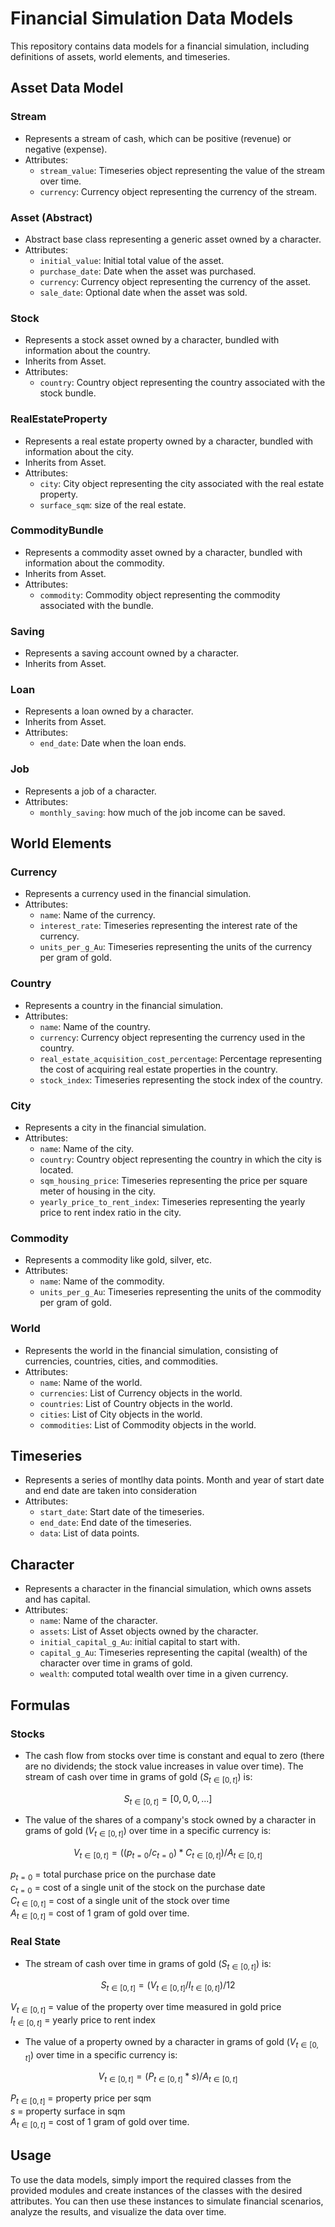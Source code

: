 # Financial Simulation Data Models

This repository contains data models for a financial simulation, including definitions of assets, world elements, and timeseries.

## Asset Data Model

### Stream

- Represents a stream of cash, which can be positive (revenue) or negative (expense).
- Attributes:
  - `stream_value`: Timeseries object representing the value of the stream over time.
  - `currency`: Currency object representing the currency of the stream.

### Asset (Abstract)

- Abstract base class representing a generic asset owned by a character.
- Attributes:
  - `initial_value`: Initial total value of the asset.
  - `purchase_date`: Date when the asset was purchased.
  - `currency`: Currency object representing the currency of the asset.
  - `sale_date`: Optional date when the asset was sold.

### Stock

- Represents a stock asset owned by a character, bundled with information about the country.
- Inherits from Asset.
- Attributes:
  - `country`: Country object representing the country associated with the stock bundle.

### RealEstateProperty

- Represents a real estate property owned by a character, bundled with information about the city.
- Inherits from Asset.
- Attributes:
  - `city`: City object representing the city associated with the real estate property.
  - `surface_sqm`: size of the real estate.

### CommodityBundle

- Represents a commodity asset owned by a character, bundled with information about the commodity.
- Inherits from Asset.
- Attributes:
  - `commodity`: Commodity object representing the commodity associated with the bundle.

### Saving

- Represents a saving account owned by a character.
- Inherits from Asset.

### Loan

- Represents a loan owned by a character.
- Inherits from Asset.
- Attributes:
  - `end_date`: Date when the loan ends.

### Job

- Represents a job of a character.
- Attributes:
  - `monthly_saving`: how much of the job income can be saved.

## World Elements

### Currency

- Represents a currency used in the financial simulation.
- Attributes:
  - `name`: Name of the currency.
  - `interest_rate`: Timeseries representing the interest rate of the currency.
  - `units_per_g_Au`: Timeseries representing the units of the currency per gram of gold.

### Country

- Represents a country in the financial simulation.
- Attributes:
  - `name`: Name of the country.
  - `currency`: Currency object representing the currency used in the country.
  - `real_estate_acquisition_cost_percentage`: Percentage representing the cost of acquiring real estate properties in the country.
  - `stock_index`: Timeseries representing the stock index of the country.

### City

- Represents a city in the financial simulation.
- Attributes:
  - `name`: Name of the city.
  - `country`: Country object representing the country in which the city is located.
  - `sqm_housing_price`: Timeseries representing the price per square meter of housing in the city.
  - `yearly_price_to_rent_index`: Timeseries representing the yearly price to rent index ratio in the city.

### Commodity

- Represents a commodity like gold, silver, etc.
- Attributes:
  - `name`: Name of the commodity.
  - `units_per_g_Au`: Timeseries representing the units of the commodity per gram of gold.

### World

- Represents the world in the financial simulation, consisting of currencies, countries, cities, and commodities.
- Attributes:
  - `name`: Name of the world.
  - `currencies`: List of Currency objects in the world.
  - `countries`: List of Country objects in the world.
  - `cities`: List of City objects in the world.
  - `commodities`: List of Commodity objects in the world.

## Timeseries

- Represents a series of montlhy data points. Month and year of start date and end date are taken into consideration
- Attributes:
  - `start_date`: Start date of the timeseries.
  - `end_date`: End date of the timeseries.
  - `data`: List of data points.

## Character

- Represents a character in the financial simulation, which owns assets and has capital.
- Attributes:
  - `name`: Name of the character.
  - `assets`: List of Asset objects owned by the character.
  - `initial_capital_g_Au`: initial capital to start with.
  - `capital_g_Au`: Timeseries representing the capital (wealth) of the character over time in grams of gold.
  - `wealth`: computed total wealth over time in a given currency.

## Formulas

### Stocks
- The cash flow from stocks over time is constant and equal to zero (there are no dividends; the stock value increases in value over time). The stream of cash over time in grams of gold ($S_{t\in[0,t]}$) is:

$$S_{t\in[0,t]} = [0,0,0,...]$$

- The value of the shares of a company's stock owned by a character in grams of gold ($V_{t\in[0,t]}$) over time in a specific currency is:

$$V_{t\in[0,t]} = ((p_{t=0}/c_{t=0})*C_{t\in[0,t]})/A_{t\in[0,t]}$$

$p_{t=0}$ = total purchase price on the purchase date\
$c_{t=0}$ = cost of a single unit of the stock on the purchase date\
$C_{t\in[0,t]}$ = cost of a single unit of the stock over time\
$A_{t\in[0,t]}$ = cost of 1 gram of gold over time.


### Real State
- The stream of cash over time in grams of gold ($S_{t\in[0,t]}$) is:

$$S_{t\in[0,t]} = (V_{t\in[0,t]}/I_{t\in[0,t]})/12$$

$V_{t\in[0,t]}$ = value of the property over time measured in gold price\
$I_{t\in[0,t]}$ = yearly price to rent index

- The value of a property owned by a character in grams of gold ($V_{t\in[0,t]}$) over time in a specific currency is:

$$V_{t\in[0,t]} = (P_{t\in[0,t]}*s)/A_{t\in[0,t]}$$

$P_{t\in[0,t]}$ = property price per sqm\
$s$ = property surface in sqm\
$A_{t\in[0,t]}$ = cost of 1 gram of gold over time.



## Usage

To use the data models, simply import the required classes from the provided modules and create instances of the classes with the desired attributes. You can then use these instances to simulate financial scenarios, analyze the results, and visualize the data over time.



